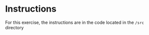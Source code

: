 # Instructions

For this exercise, the instructions are in the code located in the `/src` directory
